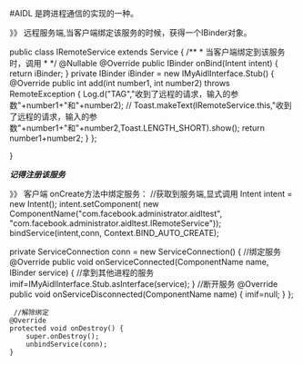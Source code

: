 #AIDL 是跨进程通信的实现的一种。

》》 远程服务端,当客户端绑定该服务的时候，获得一个IBinder对象。

public class IRemoteService extends Service {
    /**
     * 当客户端绑定到该服务时，调用
     * */
    @Nullable
    @Override
    public IBinder onBind(Intent intent) {
        return iBinder;
    }
    private IBinder iBinder = new IMyAidlInterface.Stub() {
        @Override
        public int add(int number1, int number2) throws RemoteException {
            Log.d("TAG","收到了远程的请求，输入的参数"+number1+"和"+number2);
//            Toast.makeText(IRemoteService.this,"收到了远程的请求，输入的参数"+number1+"和"+number2,Toast.LENGTH_SHORT).show();
            return number1+number2;
        }
    };

}

***记得注册该服务***

<service android:name=".IRemoteService"
            android:exported="true"
            android:process=":remote"
            />
         
》》 客户端
onCreate方法中绑定服务：
  //获取到服务端,显式调用
        Intent intent = new Intent();
        intent.setComponent(
                new ComponentName("com.facebook.administrator.aidltest",
                        "com.facebook.administrator.aidltest.IRemoteService"));
        bindService(intent,conn, Context.BIND_AUTO_CREATE);
 
             
 private ServiceConnection conn = new ServiceConnection() {
        //绑定服务
        @Override
        public void onServiceConnected(ComponentName name, IBinder service) {
            //拿到其他进程的服务
             imif=IMyAidlInterface.Stub.asInterface(service);
        }
        //断开服务
        @Override
        public void onServiceDisconnected(ComponentName name) {
            imif=null;
        }
    };
    
     //解除绑定
    @Override
    protected void onDestroy() {
        super.onDestroy();
        unbindService(conn);
    }
